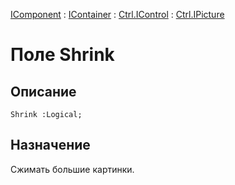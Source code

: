 ﻿---
Link: Com.Ctrl.IPicture.@Shrink
---

[IComponent](topic:Com.Custom.ComClasses.IComponent.Default) :
[IContainer](topic:Com.Custom.ComClasses.IContainer.Default) :
[Ctrl.IControl](topic:Com.Custom.ComClasses.Ctrl.IControl.Default) :
[Ctrl.IPicture](Default)

# Поле Shrink

## Описание

    Shrink :Logical;

## Назначение

Сжимать большие картинки.